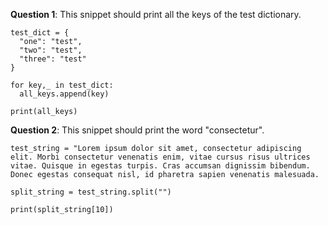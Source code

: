 **Question 1**: This snippet should print all the keys of the test dictionary. 
```
test_dict = {
  "one": "test",
  "two": "test",
  "three": "test"
}

for key,_ in test_dict:
  all_keys.append(key)

print(all_keys)
```
**Question 2**: This snippet should print the word "consectetur".
```
test_string = "Lorem ipsum dolor sit amet, consectetur adipiscing elit. Morbi consectetur venenatis enim, vitae cursus risus ultrices vitae. Quisque in egestas turpis. Cras accumsan dignissim bibendum. Donec egestas consequat nisl, id pharetra sapien venenatis malesuada.

split_string = test_string.split("")

print(split_string[10])
```
